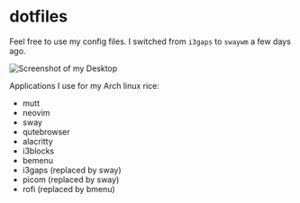 # dotfiles

Feel free to use my config files. I switched from `i3gaps` to `swaywm` a few days ago.

![Screenshot of my Desktop](https://media.githubusercontent.com/media/afrischk/dotfiles/master/doc/screenshot.png)

Applications I use for my Arch linux rice:

- mutt
- neovim
- sway
- qutebrowser
- alacritty
- i3blocks
- bemenu
- i3gaps (replaced by sway)
- picom (replaced by sway)
- rofi (replaced by bmenu)

